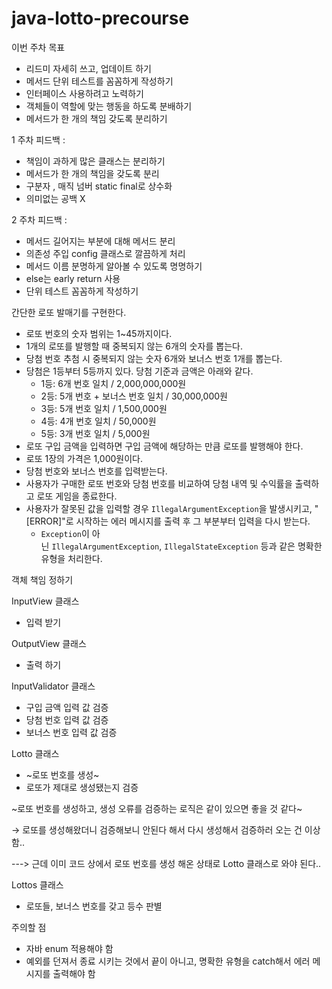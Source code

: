 # java-lotto-precourse
이번 주차 목표

- 리드미 자세히 쓰고, 업데이트 하기
- 메서드 단위 테스트를 꼼꼼하게 작성하기
- 인터페이스 사용하려고 노력하기
- 객체들이 역할에 맞는 행동을 하도록 분배하기
- 메서드가 한 개의 책임 갖도록 분리하기

1 주차 피드백 :

- 책임이 과하게 많은 클래스는 분리하기
- 메서드가 한 개의 책임을 갖도록 분리
- 구분자 , 매직 넘버  static final로 상수화
- 의미없는 공백 X

2 주차 피드백 : 

- 메서드 길어지는 부분에 대해 메서드 분리
- 의존성 주입 config 클래스로 깔끔하게 처리
- 메서드 이름 분명하게 알아볼 수 있도록 명명하기
- else는 early return 사용
- 단위 테스트 꼼꼼하게 작성하기

간단한 로또 발매기를 구현한다.

- 로또 번호의 숫자 범위는 1~45까지이다.
- 1개의 로또를 발행할 때 중복되지 않는 6개의 숫자를 뽑는다.
- 당첨 번호 추첨 시 중복되지 않는 숫자 6개와 보너스 번호 1개를 뽑는다.
- 당첨은 1등부터 5등까지 있다. 당첨 기준과 금액은 아래와 같다.
    - 1등: 6개 번호 일치 / 2,000,000,000원
    - 2등: 5개 번호 + 보너스 번호 일치 / 30,000,000원
    - 3등: 5개 번호 일치 / 1,500,000원
    - 4등: 4개 번호 일치 / 50,000원
    - 5등: 3개 번호 일치 / 5,000원
- 로또 구입 금액을 입력하면 구입 금액에 해당하는 만큼 로또를 발행해야 한다.
- 로또 1장의 가격은 1,000원이다.
- 당첨 번호와 보너스 번호를 입력받는다.
- 사용자가 구매한 로또 번호와 당첨 번호를 비교하여 당첨 내역 및 수익률을 출력하고 로또 게임을 종료한다.
- 사용자가 잘못된 값을 입력할 경우 `IllegalArgumentException`을 발생시키고, "[ERROR]"로 시작하는 에러 메시지를 출력 후 그 부분부터 입력을 다시 받는다.
    - `Exception`이 아닌 `IllegalArgumentException`, `IllegalStateException` 등과 같은 명확한 유형을 처리한다.

객체 책임 정하기

InputView 클래스

- 입력 받기

OutputView 클래스

- 출력 하기

InputValidator 클래스

- 구입 금액 입력 값 검증
- 당첨 번호 입력 값 검증
- 보너스 번호 입력 값 검증

Lotto 클래스 

- ~로또 번호를 생성~
- 로또가 제대로 생성됐는지 검증

 ~로또 번호를 생성하고, 생성 오류를 검증하는 로직은 같이 있으면 좋을 것 같다~

→ 로또를 생성해왔더니 검증해보니 안된다 해서 다시 생성해서 검증하러 오는 건 이상함..

---> 근데 이미 코드 상에서 로또 번호를 생성 해온 상태로 Lotto 클래스로 와야 된다..

Lottos 클래스 

- 로또들, 보너스 번호를 갖고 등수 판별

주의할 점 

- 자바 enum 적용해야 함
- 예외를 던져서 종료 시키는 것에서 끝이 아니고, 명확한 유형을 catch해서 에러 메시지를 출력해야 함
